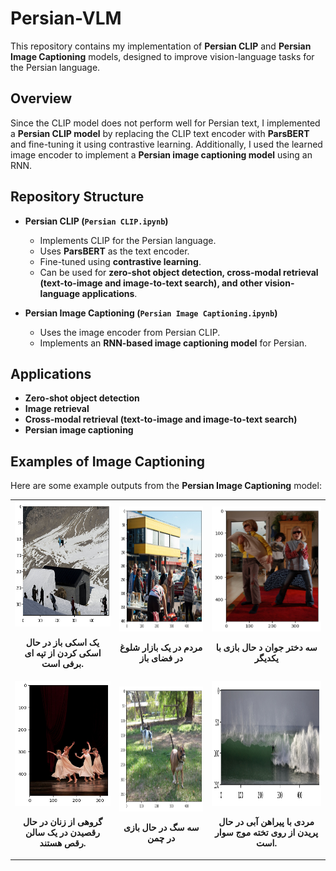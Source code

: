 # Persian-VLM

This repository contains my implementation of **Persian CLIP** and **Persian Image Captioning** models, designed to improve vision-language tasks for the Persian language.

## Overview

Since the CLIP model does not perform well for Persian text, I implemented a **Persian CLIP model** by replacing the CLIP text encoder with **ParsBERT** and fine-tuning it using contrastive learning. Additionally, I used the learned image encoder to implement a **Persian image captioning model** using an RNN.

## Repository Structure

- **Persian CLIP (`Persian CLIP.ipynb`)**  
  - Implements CLIP for the Persian language.  
  - Uses **ParsBERT** as the text encoder.  
  - Fine-tuned using **contrastive learning**.  
  - Can be used for **zero-shot object detection, cross-modal retrieval (text-to-image and image-to-text search), and other vision-language applications**.

- **Persian Image Captioning (`Persian Image Captioning.ipynb`)**  
  - Uses the image encoder from Persian CLIP.  
  - Implements an **RNN-based image captioning model** for Persian.

## Applications

- **Zero-shot object detection**  
- **Image retrieval**  
- **Cross-modal retrieval (text-to-image and image-to-text search)**  
- **Persian image captioning**  

## Examples of Image Captioning

Here are some example outputs from the **Persian Image Captioning** model:



<table>
  <tr>
    <td align="center">
      <img src="assets/Ski.png" alt="Example 1" width="250" height="200">
      <p><strong>یک اسکی باز در حال اسکی کردن از تپه ای برفی است.</strong></p>
    </td>
     <td align="center">
      <img src="assets/Bazaar.png" alt="Example 2" width="300" height="200">
      <p><strong>مردم در یک بازار شلوغ در فضای باز</strong></p>
    </td>
    <td align="center">
      <img src="assets/Girls.png" alt="Example 3" width="300" height="200">
      <p><strong>سه دختر جوان د حال بازی با یکدیگر</strong></p>
    </td>
  <tr>
  <tr>
    <td align="center">
      <img src="assets/Dancing.png" alt="Example 4" width="250" height="200">
      <p><strong>گروهی از زنان در حال رقصیدن در یک سالن رقص هستند.</strong></p>
    </td>
    <td align="center">
      <img src="assets/Dogs.png" alt="Example 5" width="300" height="200">
      <p><strong>سه سگ در حال بازی در چمن</strong></p>
    </td>
    <td align="center">
      <img src="assets/Surfing.png" alt="Example 6" width="400" height="200">
      <p><strong>مردی با پیراهن آبی در حال پریدن از روی تخته موج سوار است.</strong></p>
    </td>
  </tr>
</table>
